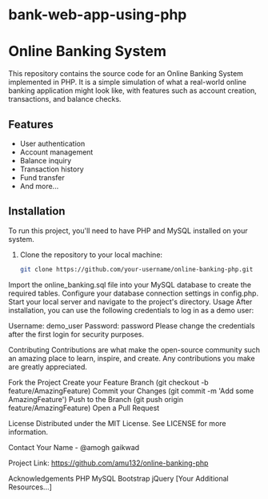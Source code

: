 # bank-web-app-using-php

# Online Banking System

This repository contains the source code for an Online Banking System implemented in PHP. It is a simple simulation of what a real-world online banking application might look like, with features such as account creation, transactions, and balance checks.

## Features

- User authentication
- Account management
- Balance inquiry
- Transaction history
- Fund transfer
- And more...

## Installation

To run this project, you'll need to have PHP and MySQL installed on your system.

1. Clone the repository to your local machine:
   ```sh
   git clone https://github.com/your-username/online-banking-php.git


Import the online_banking.sql file into your MySQL database to create the required tables.
Configure your database connection settings in config.php.
Start your local server and navigate to the project's directory.
Usage
After installation, you can use the following credentials to log in as a demo user:

Username: demo_user
Password: password
Please change the credentials after the first login for security purposes.

Contributing
Contributions are what make the open-source community such an amazing place to learn, inspire, and create. Any contributions you make are greatly appreciated.

Fork the Project
Create your Feature Branch (git checkout -b feature/AmazingFeature)
Commit your Changes (git commit -m 'Add some AmazingFeature')
Push to the Branch (git push origin feature/AmazingFeature)
Open a Pull Request

License
Distributed under the MIT License. See LICENSE for more information.

Contact
Your Name - @amogh gaikwad

Project Link: https://github.com/amu132/online-banking-php

Acknowledgements
PHP
MySQL
Bootstrap
jQuery
[Your Additional Resources...]
